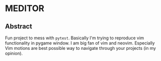 # MEDITOR

## Abstract

Fun project to mess with `pytest`. Basically I'm trying to reproduce vim functionality in pygame window.
I am big fan of vim and neovim. Especially Vim motions are best possible way to navigate through your projects (in my opinion).
